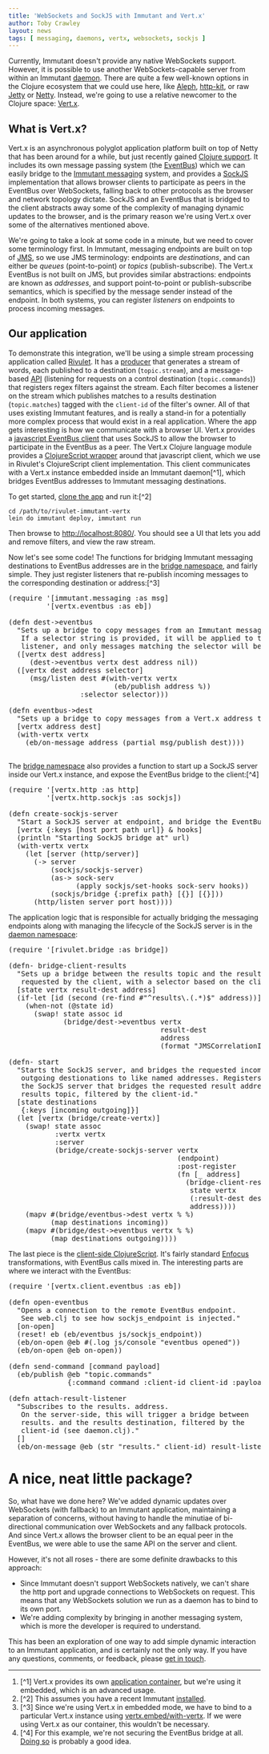 ```yaml
---
title: 'WebSockets and SockJS with Immutant and Vert.x'
author: Toby Crawley
layout: news
tags: [ messaging, daemons, vertx, websockets, sockjs ]
---
```


Currently, Immutant doesn't provide any native WebSockets
support. However, it is possible to use another WebSockets-capable
server from within an Immutant [daemon]. There are quite a few
well-known options in the Clojure ecosystem that we could use here,
like [Aleph], [http-kit], or raw [Jetty] or [Netty]. Instead, we're
going to use a relative newcomer to the Clojure space: [Vert.x].

## What is Vert.x?

Vert.x is an asynchronous polyglot application platform built on top
of Netty that has been around for a while, but just recently gained
[Clojure support]. It includes its own message passing system (the
[EventBus]) which we can easily bridge to the [Immutant messaging]
system, and provides a [SockJS] implementation that allows browser
clients to participate as peers in the EventBus over WebSockets,
falling back to other protocols as the browser and network topology
dictate. SockJS and an EventBus that is bridged to the client
abstracts away some of the complexity of managing dynamic updates to
the browser, and is the primary reason we're using Vert.x over some of
the alternatives mentioned above.

We're going to take a look at some code in a minute, but we need to
cover some terminology first. In Immutant, messaging endpoints are
built on top of
[JMS](https://en.wikipedia.org/wiki/Java_Message_Service), so we use
JMS terminology: endpoints are *destinations*, and can either be
*queues* (point-to-point) or *topics* (publish-subscribe). The Vert.x
EventBus is not built on JMS, but provides similar abstractions:
endpoints are known as *addresses*, and support point-to-point or
publish-subscribe semantics, which is specified by the message sender
instead of the endpoint. In both systems, you can register *listeners*
on endpoints to process incoming messages.

## Our application

To demonstrate this integration, we'll be using a simple stream
processing application called
[Rivulet](https://github.com/tobias/rivulet-immutant-vertx). It has a
[producer] that generates a stream of words, each published to a
destination (`topic.stream`), and a message-based
[API](https://github.com/tobias/rivulet-immutant-vertx/blob/master/src/rivulet/control.clj)
(listening for requests on a control destination (`topic.commands`))
that registers regex filters against the stream. Each filter becomes a
listener on the stream which publishes matches to a results
destination (`topic.matches`) tagged with the `client-id` of the
filter's owner. All of that uses existing Immutant features, and is
really a stand-in for a potentially more complex process that would
exist in a real application. Where the app gets interesting is how we
communicate with a browser UI. Vert.x provides a
[javascript EventBus client] that uses SockJS to allow the browser to
participate in the EventBus as a peer. The Vert.x Clojure language
module provides a [ClojureScript wrapper] around that javascript
client, which we use in Rivulet's ClojureScript client
implementation. This client communicates with a Vert.x instance
embedded inside an Immutant daemon[^1], which bridges EventBus addresses
to Immutant messaging destinations.


To get started,
[clone the app](https://github.com/tobias/rivulet-immutant-vertx) and
run it:[^2]

    cd /path/to/rivulet-immutant-vertx
    lein do immutant deploy, immutant run
    
Then browse to <http://localhost:8080/>. You should see a UI that lets
you add and remove filters, and view the raw stream. 

Now let's see some code! The functions for bridging Immutant
messaging destinations to EventBus addresses are in the
[bridge namespace], and fairly simple. They just register listeners
that re-publish incoming messages to the corresponding destination or
address:[^3]

<pre class="syntax clojure">(require '[immutant.messaging :as msg]
         '[vertx.eventbus :as eb])
         
(defn dest->eventbus
  "Sets up a bridge to copy messages from an Immutant messaging dest to a Vert.x address.
   If a selector string is provided, it will be applied to the
   listener, and only messages matching the selector will be copied."
  ([vertx dest address]
     (dest->eventbus vertx dest address nil))
  ([vertx dest address selector]
     (msg/listen dest #(with-vertx vertx
                         (eb/publish address %))
                 :selector selector)))

(defn eventbus->dest
  "Sets up a bridge to copy messages from a Vert.x address to an Immutant messaging dest."
  [vertx address dest]
  (with-vertx vertx
    (eb/on-message address (partial msg/publish dest))))

</pre>
      
The [bridge namespace] also provides a function to start up a SockJS
server inside our Vert.x instance, and expose the EventBus bridge to
the client:[^4]

<pre class="syntax clojure">(require '[vertx.http :as http]
         '[vertx.http.sockjs :as sockjs])
         
(defn create-sockjs-server
  "Start a SockJS server at endpoint, and bridge the EventBus across it."
  [vertx {:keys [host port path url]} & hooks]
  (println "Starting SockJS bridge at" url)
  (with-vertx vertx
    (let [server (http/server)]
      (-> server
          (sockjs/sockjs-server)
          (as-> sock-serv
                (apply sockjs/set-hooks sock-serv hooks))
          (sockjs/bridge {:prefix path} [{}] [{}]))
      (http/listen server port host))))
</pre>

The application logic that is responsible for actually bridging the
messaging endpoints along with managing the lifecycle of the SockJS
server is in the [daemon namespace]:

<pre class="syntax clojure">(require '[rivulet.bridge :as bridge])
         
(defn- bridge-client-results
  "Sets up a bridge between the results topic and the results address
   requested by the client, with a selector based on the client id."
  [state vertx result-dest address]
  (if-let [id (second (re-find #"^results\.(.*)$" address))]
    (when-not (@state id)
      (swap! state assoc id
             (bridge/dest->eventbus vertx
                                    result-dest
                                    address
                                    (format "JMSCorrelationID='%s'" id))))))
                                    
(defn- start
  "Starts the SockJS server, and bridges the requested incoming and
   outgoing destionations to like named addresses. Registers a hook on
   the SockJS server that bridges the requested result address to the
   results topic, filtered by the client-id."
  [state destinations
   {:keys [incoming outgoing]}]
  (let [vertx (bridge/create-vertx)]
    (swap! state assoc
           :vertx vertx
           :server
           (bridge/create-sockjs-server vertx
                                        (endpoint)
                                        :post-register
                                        (fn [_ address]
                                          (bridge-client-results
                                           state vertx
                                           (:result-dest destinations)
                                           address))))
    (mapv #(bridge/eventbus->dest vertx % %)
          (map destinations incoming))
    (mapv #(bridge/dest->eventbus vertx % %)
          (map destinations outgoing))))
</pre>

The last piece is the [client-side ClojureScript]. It's fairly
standard [Enfocus] transformations, with EventBus calls mixed in. The
interesting parts are where we interact with the EventBus:

<pre class="syntax clojure">(require '[vertx.client.eventbus :as eb])

(defn open-eventbus
  "Opens a connection to the remote EventBus endpoint.
   See web.clj to see how sockjs_endpoint is injected."
  [on-open]
  (reset! eb (eb/eventbus js/sockjs_endpoint))
  (eb/on-open @eb #(.log js/console "eventbus opened"))
  (eb/on-open @eb on-open))

(defn send-command [command payload]
  (eb/publish @eb "topic.commands"
              {:command command :client-id client-id :payload payload}))
              
(defn attach-result-listener
  "Subscribes to the results.<client-id> address.
   On the server-side, this will trigger a bridge between
   results.<client-id> and the results destination, filtered by the
   client-id (see daemon.clj)."
  []
  (eb/on-message @eb (str "results." client-id) result-listener))
</pre>

# A nice, neat little package?

So, what have we done here? We've added dynamic updates over
WebSockets (with fallback) to an Immutant application, maintaining a
separation of concerns, without having to handle the minutiae of
bi-directional communication over WebSockets and any fallback
protocols. And since Vert.x allows the browser client to be an equal
peer in the EventBus, we were able to use the same API on the server
and client.

However, it's not all roses - there are some definite drawbacks to this
approach:

  * Since Immutant doesn't support WebSockets natively, we can't share
    the http port and upgrade connections to WebSockets on
    request. This means that any WebSockets solution we run as a
    daemon has to bind to its own port.
  * We're adding complexity by bringing in another messaging system,
    which is more the developer is required to understand.
    
This has been an exploration of one way to add simple dynamic
interaction to an Immutant application, and is certainly not the only
way. If you have any questions, comments, or feedback, please 
[get in touch](/community/).

<hr>

1. [^1] Vert.x provides its own [application container], but we're
   using it embedded, which is an advanced usage.
2. [^2] This assumes you have a recent Immutant
   [installed](/install/).
3. [^3] Since we're using Vert.x in embedded mode, we have to bind to
   a particular Vert.x instance using
   [vertx.embed/with-vertx](https://vertx.ci.cloudbees.com/job/vert.x-mod-lang-clojure/lastSuccessfulBuild/artifact/api/target/html-docs/vertx.embed.html#var-with-vertx). If
   we were using Vert.x as our container, this wouldn't be necessary.
4. [^4] For this example, we're not securing the EventBus bridge at
   all. [Doing so](https://github.com/vert-x/mod-lang-clojure/blob/master/docs/core_manual_clojure.md#securing-the-bridge) is probably a good idea.

[daemon]: /documentation/current/daemons.html
[Aleph]: https://github.com/ztellman/aleph
[http-kit]: http://http-kit.org/
[Jetty]: http://www.eclipse.org/jetty/
[Netty]: http://netty.io/
[Vert.x]: http://vertx.io/
[Clojure support]: https://github.com/vert-x/mod-lang-clojure
[EventBus]: https://github.com/vert-x/mod-lang-clojure/blob/master/docs/core_manual_clojure.md#the-event-bus
[Immutant messaging]: /documentation/current/messaging.html
[SockJS]: http://sockjs.org
[producer]: https://github.com/tobias/rivulet-immutant-vertx/blob/master/src/rivulet/producer.clj
[javascript EventBus client]: https://github.com/eclipse/vert.x/blob/master/src/dist/client/vertxbus.js
[ClojureScript wrapper]: https://github.com/vert-x/mod-lang-clojure/blob/master/api/src/main/clojure/vertx/client/eventbus.cljs
[bridge namespace]: https://github.com/tobias/rivulet-immutant-vertx/blob/master/src/rivulet/bridge.clj
[daemon namespace]: https://github.com/tobias/rivulet-immutant-vertx/blob/master/src/rivulet/daemon.clj
[client-side ClojureScript]: https://github.com/tobias/rivulet-immutant-vertx/blob/master/src-cljs/rivulet/client.cljs
[Enfocus]: https://github.com/ckirkendall/enfocus
[application container]: http://vertx.io/manual.html#using-vertx-from-the-command-line

